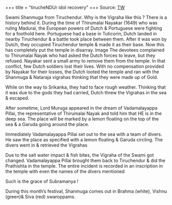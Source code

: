 +++
title = "tirucheNDUr idol recovery"
+++
Source: [TW](https://threadreaderapp.com/thread/1760243390879498662.html)

Swami Shanmuga from Tiruchendur. Why is the Vigraha like this ? There is a history behind it. During the time of Thirumalai Nayakar (1649) who was ruling Madurai, the European powers of Dutch & Portuguese were fighting for a foothold here. Portuguese had a base in Tuticorin, Dutch landed in nearby Tiruchendur & a battle took place between them. After it was won by Dutch, they occupied Tiruchendur temple & made it as their base. Now this has completely put the temple in disarray.
Image
The devotees complained to Thirumalai Nayak who had asked the Dutch forces to leave, but they refused. Nayakar sent a small army to remove them from the temple. In that conflict, few Dutch soldiers lost their lives. With no compensation provided by Nayakar for their losses, the Dutch looted the temple and ran with the Shanmuga & Nataraja vigrahas thinking that they were made up of Gold.

While on the way to Srikanka, they had to face rough weather. Thinking that it was due to the gods they had carried, Dutch threw the Vigrahas in the sea & escaped.

After sometime, Lord Muruga appeared in the dream of Vadamalayappa Pillai, the representative of Thirumalai Nayak and told him that HE is in the deep sea. The place will be marked by a lemon floating on the top of the sea & a Garuda going around the place.

Immediately Vadamalayappa Pillai set out to the sea with a team of divers. He saw the place as specified with a lemon floating & Garuda circling. The divers went in & retrieved the Vigrahas

Due to the salt water impact & fish bites, the Vigraha of the Swami got changed. Vadamalayappa Pillai brought them back to Tiruchendur & did the Prathishta in the temple. The entire incident is recorded in an inscription in the temple with even the names of the divers mentioned

Such is the grace of Subramanya !

During this month’s festival, Shanmuga comes out in Brahma (white), Vishnu (green)& Siva (red) swaroppams.

